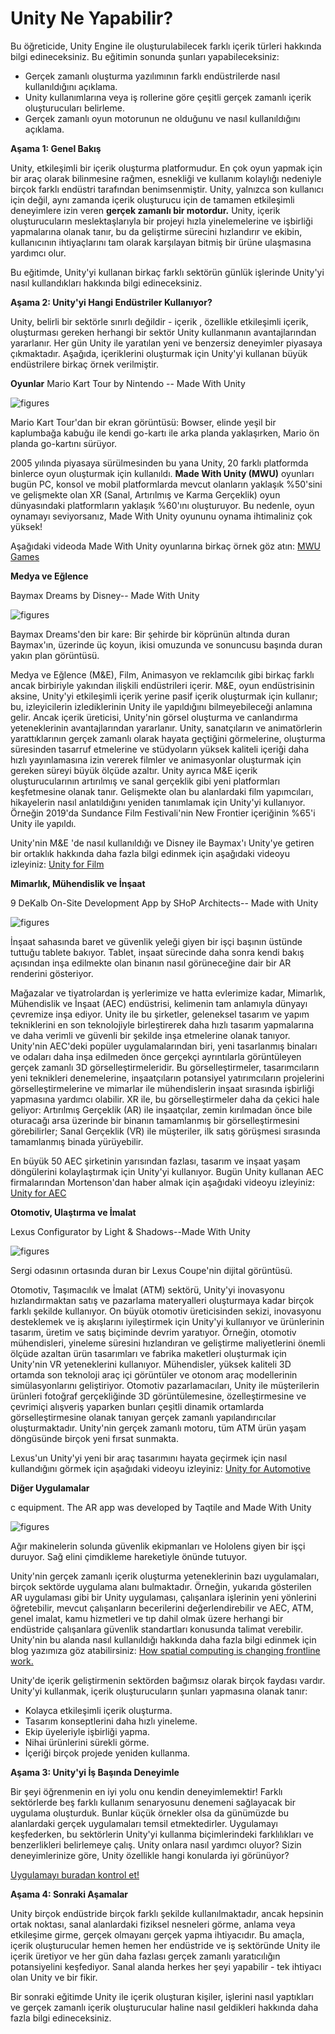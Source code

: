 # Unity Ne Yapabilir? 

Bu öğreticide, Unity Engine ile oluşturulabilecek farklı içerik türleri hakkında bilgi edineceksiniz. Bu eğitimin sonunda şunları yapabileceksiniz:

- Gerçek zamanlı oluşturma yazılımının farklı endüstrilerde nasıl kullanıldığını açıklama. 
- Unity kullanımlarına veya iş rollerine göre çeşitli gerçek zamanlı içerik oluşturucuları belirleme.
- Gerçek zamanlı oyun motorunun ne olduğunu ve nasıl kullanıldığını açıklama. 

**Aşama 1: Genel Bakış**

Unity, etkileşimli bir içerik oluşturma platformudur.  En çok oyun yapmak için bir araç olarak bilinmesine rağmen, esnekliği ve kullanım kolaylığı nedeniyle birçok farklı endüstri tarafından benimsenmiştir. Unity, yalnızca son kullanıcı için değil, aynı zamanda içerik oluşturucu için de tamamen etkileşimli deneyimlere izin veren **gerçek zamanlı bir motordur.** Unity, içerik oluşturucuların meslektaşlarıyla bir projeyi hızla yinelemelerine ve işbirliği yapmalarına olanak tanır, bu da geliştirme sürecini hızlandırır ve ekibin, kullanıcının ihtiyaçlarını tam olarak karşılayan bitmiş bir ürüne ulaşmasına yardımcı olur.

Bu eğitimde, Unity'yi kullanan birkaç farklı sektörün günlük işlerinde Unity'yi nasıl kullandıkları hakkında bilgi edineceksiniz.


**Aşama 2: Unity'yi Hangi Endüstriler Kullanıyor?**

Unity, belirli bir sektörle sınırlı değildir - içerik , özellikle etkileşimli içerik, oluşturması gereken herhangi bir sektör Unity kullanmanın avantajlarından yararlanır. Her gün Unity ile yaratılan yeni ve benzersiz deneyimler piyasaya çıkmaktadır. Aşağıda, içeriklerini oluşturmak için Unity'yi kullanan büyük endüstrilere birkaç örnek verilmiştir. 

**Oyunlar**
Mario Kart Tour by Nintendo -- Made With Unity

![figures](https://raw.githubusercontent.com/Kodluyoruz/taskforce/main/unity-essentials/what-can-unity-do/figures/Mario_Kart_Tour_by_Nintendo.jpeg)

Mario Kart Tour'dan bir ekran görüntüsü: Bowser, elinde yeşil bir kaplumbağa kabuğu ile kendi go-kartı ile arka planda yaklaşırken, Mario ön planda go-kartını sürüyor.

2005 yılında piyasaya sürülmesinden bu yana Unity, 20 farklı platformda binlerce oyun oluşturmak için kullanıldı. **Made With Unity (MWU)** oyunları bugün PC, konsol ve mobil platformlarda mevcut olanların yaklaşık %50'sini ve gelişmekte olan XR (Sanal, Artırılmış ve Karma Gerçeklik) oyun dünyasındaki platformların yaklaşık %60'ını oluşturuyor. Bu nedenle, oyun oynamayı seviyorsanız, Made With Unity oyununu oynama ihtimaliniz çok yüksek!

Aşağıdaki videoda Made With Unity oyunlarına birkaç örnek göz atın:
[MWU Games](https://youtu.be/qh-BpLowy1w)


**Medya ve Eğlence**

Baymax Dreams by Disney-- Made With Unity

![figures](https://raw.githubusercontent.com/Kodluyoruz/taskforce/main/unity-essentials/what-can-unity-do/figures/Baymax_Dreams_by_Disney.png)

Baymax Dreams'den bir kare: Bir şehirde bir köprünün altında duran Baymax'ın, üzerinde üç koyun, ikisi omuzunda ve sonuncusu başında duran yakın plan görüntüsü.


Medya ve Eğlence (M&E), Film, Animasyon ve reklamcılık gibi birkaç farklı ancak birbiriyle yakından ilişkili endüstrileri içerir. M&E, oyun endüstrisinin aksine, Unity'yi etkileşimli içerik yerine pasif içerik oluşturmak için kullanır; bu, izleyicilerin izlediklerinin Unity ile yapıldığını bilmeyebileceği anlamına gelir. Ancak içerik üreticisi, Unity'nin görsel oluşturma ve canlandırma yeteneklerinin avantajlarından yararlanır. Unity, sanatçıların ve animatörlerin yarattıklarının gerçek zamanlı olarak hayata geçtiğini görmelerine, oluşturma süresinden tasarruf etmelerine ve stüdyoların yüksek kaliteli içeriği daha hızlı yayınlamasına izin vererek filmler ve animasyonlar oluşturmak için gereken süreyi büyük ölçüde azaltır. Unity ayrıca M&E içerik oluşturucularının artırılmış ve sanal gerçeklik gibi yeni platformları keşfetmesine olanak tanır. Gelişmekte olan bu alanlardaki film yapımcıları, hikayelerin nasıl anlatıldığını yeniden tanımlamak için Unity'yi kullanıyor.  Örneğin 2019'da Sundance Film Festivali'nin New Frontier içeriğinin %65'i Unity ile yapıldı.

Unity'nin M&E 'de nasıl kullanıldığı ve Disney ile Baymax'ı Unity'ye getiren bir ortaklık hakkında daha fazla bilgi edinmek için aşağıdaki videoyu izleyiniz:
[Unity for Film](https://www.youtube.com/watch?v=buNDQhf-iMc&list=PLX2vGYjWbI0RkMynbMo7gMGxswu-HEse0)

**Mimarlık, Mühendislik ve İnşaat**

9 DeKalb On-Site Development App by SHoP Architects-- Made with Unity

![figures](https://raw.githubusercontent.com/Kodluyoruz/taskforce/main/unity-essentials/what-can-unity-do/figures/9_DeKalb_On-Site_Development_App_by_SHoP_Architects.png)

İnşaat sahasında baret ve güvenlik yeleği giyen bir işçi başının üstünde tuttuğu tablete bakıyor. Tablet, inşaat sürecinde daha sonra kendi bakış açısından inşa edilmekte olan binanın nasıl görüneceğine dair bir AR renderini gösteriyor.

Mağazalar ve tiyatrolardan iş yerlerimize ve hatta evlerimize kadar, Mimarlık, Mühendislik ve İnşaat (AEC) endüstrisi, kelimenin tam anlamıyla dünyayı çevremize inşa ediyor. Unity ile bu şirketler, geleneksel tasarım ve yapım tekniklerini en son teknolojiyle birleştirerek daha hızlı tasarım yapmalarına ve daha verimli ve güvenli bir şekilde inşa etmelerine olanak tanıyor. Unity'nin AEC'deki popüler uygulamalarından biri, yeni tasarlanmış binaları ve odaları daha inşa edilmeden önce gerçekçi ayrıntılarla görüntüleyen gerçek zamanlı 3D görselleştirmeleridir. Bu görselleştirmeler, tasarımcıların yeni teknikleri denemelerine, inşaatçıların potansiyel yatırımcıların projelerini görselleştirmelerine ve mimarlar ile mühendislerin inşaat sırasında işbirliği yapmasına yardımcı olabilir. XR ile, bu görselleştirmeler daha da çekici hale geliyor: Artırılmış Gerçeklik (AR) ile inşaatçılar, zemin kırılmadan önce bile oturacağı arsa üzerinde bir binanın tamamlanmış bir görselleştirmesini görebilirler; Sanal Gerçeklik (VR) ile müşteriler, ilk satış görüşmesi sırasında tamamlanmış binada yürüyebilir.

En büyük 50 AEC şirketinin yarısından fazlası, tasarım ve inşaat yaşam döngülerini kolaylaştırmak için Unity'yi kullanıyor. Bugün Unity kullanan AEC firmalarından Mortenson'dan haber almak için aşağıdaki videoyu izleyiniz:
[Unity for AEC](https://www.youtube.com/watch?v=ggFpGuHX2qk)

**Otomotiv, Ulaştırma ve İmalat**

Lexus Configurator by Light & Shadows--Made With Unity

![figures](https://raw.githubusercontent.com/Kodluyoruz/taskforce/main/unity-essentials/what-can-unity-do/figures/Lexus_Configurator_by_Light___Shadows.png)

Sergi odasının ortasında duran bir Lexus Coupe'nin dijital görüntüsü.

Otomotiv, Taşımacılık ve İmalat (ATM) sektörü, Unity'yi inovasyonu hızlandırmaktan satış ve pazarlama materyalleri oluşturmaya kadar birçok farklı şekilde kullanıyor. On büyük otomotiv üreticisinden sekizi, inovasyonu desteklemek ve iş akışlarını iyileştirmek için Unity'yi kullanıyor ve ürünlerinin tasarım, üretim ve satış biçiminde devrim yaratıyor. Örneğin, otomotiv mühendisleri, yineleme süresini hızlandıran ve geliştirme maliyetlerini önemli ölçüde azaltan ürün tasarımları ve fabrika maketleri oluşturmak için Unity'nin VR yeteneklerini kullanıyor. Mühendisler, yüksek kaliteli 3D ortamda son teknoloji araç içi görüntüler ve otonom araç modellerinin simülasyonlarını geliştiriyor. Otomotiv pazarlamacıları, Unity ile müşterilerin ürünleri fotoğraf gerçekliğinde 3D görüntülemesine, özelleştirmesine ve çevrimiçi alışveriş yaparken bunları çeşitli dinamik ortamlarda görselleştirmesine olanak tanıyan gerçek zamanlı yapılandırıcılar oluşturmaktadır. Unity'nin gerçek zamanlı motoru, tüm ATM ürün yaşam döngüsünde birçok yeni fırsat sunmakta.


Lexus'un Unity'yi yeni bir araç tasarımını hayata geçirmek için nasıl kullandığını görmek için aşağıdaki videoyu izleyiniz:
[Unity for Automotive](https://www.youtube.com/watch?v=M9F0gl2u8wQ)

**Diğer Uygulamalar**

c equipment. The AR app was developed by Taqtile and Made With Unity

![figures](https://raw.githubusercontent.com/Kodluyoruz/taskforce/main/unity-essentials/what-can-unity-do/figures/A_worker_using_Augmented_Reality_on_a_Hololens_device.jpeg)

Ağır makinelerin solunda güvenlik ekipmanları ve Hololens giyen bir işçi duruyor. Sağ elini çimdikleme hareketiyle önünde tutuyor.

Unity'nin gerçek zamanlı içerik oluşturma yeteneklerinin bazı uygulamaları, birçok sektörde uygulama alanı bulmaktadır. Örneğin, yukarıda gösterilen AR uygulaması gibi bir Unity uygulaması, çalışanlara işlerinin yeni yönlerini öğretebilir, mevcut çalışanların becerilerini değerlendirebilir ve AEC, ATM, genel imalat, kamu hizmetleri ve tıp dahil olmak üzere herhangi bir endüstride çalışanlara güvenlik standartları konusunda talimat verebilir. Unity'nin bu alanda nasıl kullanıldığı hakkında daha fazla bilgi edinmek için blog yazımıza göz atabilirsiniz: [How spatial computing is changing frontline work.](https://blogs.unity3d.com/2019/09/04/how-spatial-computing-is-changing-the-status-quo-for-frontline-work/)

Unity'de içerik geliştirmenin sektörden bağımsız olarak birçok faydası vardır. Unity'yi kullanmak, içerik oluşturucuların şunları yapmasına olanak tanır:

- Kolayca etkileşimli içerik oluşturma. 
- Tasarım konseptlerini daha hızlı yineleme. 
- Ekip üyeleriyle işbirliği yapma. 
- Nihai ürünlerini sürekli görme.
- İçeriği birçok projede yeniden kullanma. 

**Aşama 3: Unity'yi İş Başında Deneyimle**

Bir şeyi öğrenmenin en iyi yolu onu kendin deneyimlemektir! Farklı sektörlerde beş farklı kullanım senaryosunu denemeni sağlayacak bir uygulama oluşturduk. Bunlar küçük örnekler olsa da günümüzde bu alanlardaki gerçek uygulamaları temsil etmektedirler. Uygulamayı keşfederken, bu sektörlerin Unity'yi kullanma biçimlerindeki farklılıkları ve benzerlikleri belirlemeye çalış. Unity onlara nasıl yardımcı oluyor? Sizin deneyimlerinize göre, Unity özellikle hangi konularda iyi görünüyor?

[Uygulamayı buradan kontrol et!](https://unity-learn.itch.io/experience-unity.)

**Aşama 4: Sonraki Aşamalar**

Unity birçok endüstride birçok farklı şekilde kullanılmaktadır, ancak hepsinin ortak noktası, sanal alanlardaki fiziksel nesneleri görme, anlama veya etkileşime girme, gerçek olmayanı gerçek yapma ihtiyacıdır. Bu amaçla, içerik oluşturucular hemen hemen her endüstride ve iş sektöründe Unity ile içerik üretiyor ve her gün daha fazlası gerçek zamanlı yaratıcılığın potansiyelini keşfediyor. Sanal alanda herkes her şeyi yapabilir - tek ihtiyacı olan Unity ve bir fikir.

Bir sonraki eğitimde Unity ile içerik oluşturan kişiler, işlerini nasıl yaptıkları ve gerçek zamanlı içerik oluşturucular haline nasıl geldikleri hakkında daha fazla bilgi edineceksiniz.







